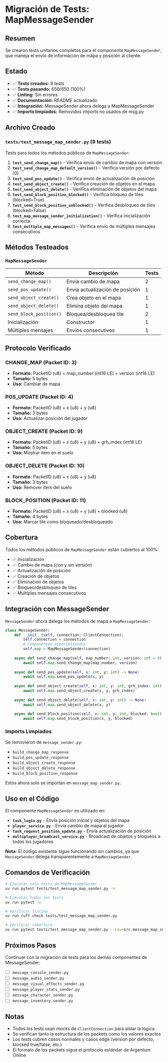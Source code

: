 # Migración de Tests: MapMessageSender

## Resumen

Se crearon tests unitarios completos para el componente `MapMessageSender`, que maneja el envío de información de mapa y posición al cliente.

## Estado

- ✅ **Tests creados:** 9 tests
- ✅ **Tests pasando:** 650/650 (100%)
- ✅ **Linting:** Sin errores
- ✅ **Documentación:** README actualizado
- ✅ **Integración:** MessageSender ahora delega a MapMessageSender
- ✅ **Imports limpiados:** Removidos imports no usados de msg.py

## Archivo Creado

### `tests/test_message_map_sender.py` (9 tests)

Tests para todos los métodos públicos de `MapMessageSender`:

1. **`test_send_change_map()`** - Verifica envío de cambio de mapa con versión
2. **`test_send_change_map_default_version()`** - Verifica versión por defecto (0)
3. **`test_send_pos_update()`** - Verifica envío de actualización de posición
4. **`test_send_object_create()`** - Verifica creación de objetos en el mapa
5. **`test_send_object_delete()`** - Verifica eliminación de objetos del mapa
6. **`test_send_block_position_blocked()`** - Verifica bloqueo de tiles (blocked=True)
7. **`test_send_block_position_unblocked()`** - Verifica desbloqueo de tiles (blocked=False)
8. **`test_map_message_sender_initialization()`** - Verifica inicialización correcta
9. **`test_multiple_map_messages()`** - Verifica envío de múltiples mensajes consecutivos

## Métodos Testeados

### `MapMessageSender`

| Método | Descripción | Tests |
|--------|-------------|-------|
| `send_change_map()` | Envía cambio de mapa | 2 |
| `send_pos_update()` | Envía actualización de posición | 1 |
| `send_object_create()` | Crea objeto en el mapa | 1 |
| `send_object_delete()` | Elimina objeto del mapa | 1 |
| `send_block_position()` | Bloquea/desbloquea tile | 2 |
| Inicialización | Constructor | 1 |
| Múltiples mensajes | Envíos consecutivos | 1 |

## Protocolo Verificado

### CHANGE_MAP (Packet ID: 3)
- **Formato:** PacketID (u8) + map_number (int16 LE) + version (int16 LE)
- **Tamaño:** 5 bytes
- **Uso:** Cambiar de mapa

### POS_UPDATE (Packet ID: 4)
- **Formato:** PacketID (u8) + x (u8) + y (u8)
- **Tamaño:** 3 bytes
- **Uso:** Actualizar posición del jugador

### OBJECT_CREATE (Packet ID: 9)
- **Formato:** PacketID (u8) + x (u8) + y (u8) + grh_index (int16 LE)
- **Tamaño:** 5 bytes
- **Uso:** Mostrar item en el suelo

### OBJECT_DELETE (Packet ID: 10)
- **Formato:** PacketID (u8) + x (u8) + y (u8)
- **Tamaño:** 3 bytes
- **Uso:** Remover item del suelo

### BLOCK_POSITION (Packet ID: 11)
- **Formato:** PacketID (u8) + x (u8) + y (u8) + blocked (u8)
- **Tamaño:** 4 bytes
- **Uso:** Marcar tile como bloqueado/desbloqueado

## Cobertura

Todos los métodos públicos de `MapMessageSender` están cubiertos al 100%:

- ✅ Inicialización
- ✅ Cambio de mapa (con y sin versión)
- ✅ Actualización de posición
- ✅ Creación de objetos
- ✅ Eliminación de objetos
- ✅ Bloqueo/desbloqueo de tiles
- ✅ Múltiples mensajes consecutivos

## Integración con MessageSender

`MessageSender` ahora delega los métodos de mapa a `MapMessageSender`:

```python
class MessageSender:
    def __init__(self, connection: ClientConnection):
        self.connection = connection
        # Componentes especializados
        self.map = MapMessageSender(connection)
    
    async def send_change_map(self, map_number: int, version: int = 0) -> None:
        await self.map.send_change_map(map_number, version)
    
    async def send_pos_update(self, x: int, y: int) -> None:
        await self.map.send_pos_update(x, y)
    
    async def send_object_create(self, x: int, y: int, grh_index: int) -> None:
        await self.map.send_object_create(x, y, grh_index)
    
    async def send_object_delete(self, x: int, y: int) -> None:
        await self.map.send_object_delete(x, y)
    
    async def send_block_position(self, x: int, y: int, blocked: bool) -> None:
        await self.map.send_block_position(x, y, blocked)
```

### Imports Limpiados

Se removieron de `message_sender.py`:
- `build_change_map_response`
- `build_pos_update_response`
- `build_object_create_response`
- `build_object_delete_response`
- `build_block_position_response`

Estos ahora solo se importan en `message_map_sender.py`.

## Uso en el Código

El componente `MapMessageSender` es utilizado en:

- **`task_login.py`** - Envía posición inicial y objetos del mapa
- **`player_service.py`** - Envía cambio de mapa al jugador
- **`task_request_position_update.py`** - Envía actualización de posición
- **`multiplayer_broadcast_service.py`** - Broadcast de objetos y bloqueos a todos los jugadores

**Nota:** El código existente sigue funcionando sin cambios, ya que `MessageSender` delega transparentemente a `MapMessageSender`.

## Comandos de Verificación

```bash
# Ejecutar solo tests de MapMessageSender
uv run pytest tests/test_message_map_sender.py -v

# Ejecutar todos los tests
uv run pytest -v

# Verificar linting
uv run ruff check tests/test_message_map_sender.py

# Verificar cobertura
uv run pytest tests/test_message_map_sender.py --cov=src.message_map_sender --cov-report=term-missing
```

## Próximos Pasos

Continuar con la migración de tests para los demás componentes de MessageSender:

- [ ] `message_console_sender.py`
- [ ] `message_audio_sender.py`
- [ ] `message_visual_effects_sender.py`
- [ ] `message_player_stats_sender.py`
- [ ] `message_character_sender.py`
- [ ] `message_inventory_sender.py`

## Notas

- Todos los tests usan mocks de `ClientConnection` para aislar la lógica
- Se verifican tanto la estructura de los packets como los valores exactos
- Los tests cubren casos normales y casos edge (versión por defecto, blocked true/false, etc.)
- El formato de los packets sigue el protocolo estándar de Argentum Online

